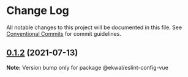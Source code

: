 # Change Log

All notable changes to this project will be documented in this file.
See [Conventional Commits](https://conventionalcommits.org) for commit guidelines.

## [0.1.2](https://github.com/ekwaL/eslint-config/compare/v0.1.1...v0.1.2) (2021-07-13)

**Note:** Version bump only for package @ekwal/eslint-config-vue
